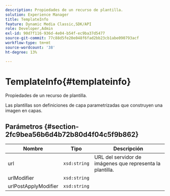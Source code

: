 ```yaml
---
description: Propiedades de un recurso de plantilla.
solution: Experience Manager
title: TemplateInfo
feature: Dynamic Media Classic,SDK/API
role: Developer,Admin
exl-id: 90d7f116-936d-4e04-b54f-ec9ba37d5477
source-git-commit: 77c88d5fe20e048f6fad2bb23cb1abe090793acf
workflow-type: tm+mt
source-wordcount: '38'
ht-degree: 13%

---
```


# TemplateInfo{#templateinfo}

Propiedades de un recurso de plantilla.

Las plantillas son definiciones de capa parametrizadas que construyen una imagen en capas.

## Parámetros {#section-2fc9bea56b6d4b72b80d4f04c5f9b862}

| Nombre | Tipo | Descripción |
|---|---|---|
| url | `xsd:string` | URL del servidor de imágenes que representa la plantilla. |
| urlModifier | `xsd:string` |  |
| urlPostApplyModifier | `xsd:string` |  |

